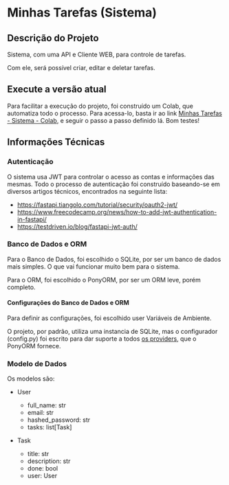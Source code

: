 # Minhas Tarefas (Sistema)

## Descrição do Projeto

Sistema, com uma API e Cliente WEB, para controle de tarefas.

Com ele, será possível criar, editar e deletar tarefas.

## Execute a versão atual

Para facilitar a execução do projeto, foi construído um Colab, que automatiza todo o processo. Para acessa-lo, basta ir ao link [Minhas Tarefas - Sistema - Colab](https://colab.research.google.com/drive/17wfMChRn8GpyV0ip21IBKOqMCUfdPLV0?usp=sharing#forceEdit=true&sandboxMode=true), e seguir o passo a passo definido lá. Bom testes!

## Informações Técnicas

### Autenticação

O sistema usa JWT para controlar o acesso as contas e informações das mesmas. Todo o processo de autenticação foi construído baseando-se em diversos artigos técnicos, encontrados na seguinte lista:

- <https://fastapi.tiangolo.com/tutorial/security/oauth2-jwt/>
- <https://www.freecodecamp.org/news/how-to-add-jwt-authentication-in-fastapi/>
- <https://testdriven.io/blog/fastapi-jwt-auth/>

### Banco de Dados e ORM

Para o Banco de Dados, foi escolhido o SQLite, por ser um banco de dados mais simples. O que vai funcionar muito bem para o sistema.

Para o ORM, foi escolhido o PonyORM, por ser um ORM leve, porém completo.

#### Configurações do Banco de Dados e ORM

Para definir as configurações, foi escolhido user Variáveis de Ambiente.

O projeto, por padrão, utiliza uma instancia de SQLite, mas o configurador (config.py) foi escrito para dar suporte a todos [os providers](https://docs.ponyorm.org/firststeps.html#database-binding), que o PonyORM fornece.

### Modelo de Dados

Os modelos são:

- User
  - full_name: str
  - email: str
  - hashed_password: str
  - tasks: list[Task]

- Task
  - title: str
  - description: str
  - done: bool
  - user: User
